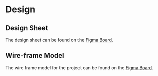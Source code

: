 # Design
<!-- Replace all of the titles with relevant titles -->

## Design Sheet

The design sheet can be found on the [Figma Board](https://www.figma.com/file/T6JEAAXTWzA9OIfAQe3iW7/SANBI?type=design&node-id=1538-42037&mode=design).

## Wire-frame Model
<!-- Link to wire-frame or screenshots of wire-frame -->

The wire frame model for the project can be found on the [Figma Board](https://www.figma.com/file/T6JEAAXTWzA9OIfAQe3iW7/SANBI?type=design&node-id=6-2&mode=design&t=XuJbfDaCUcfbhCBe-0).
